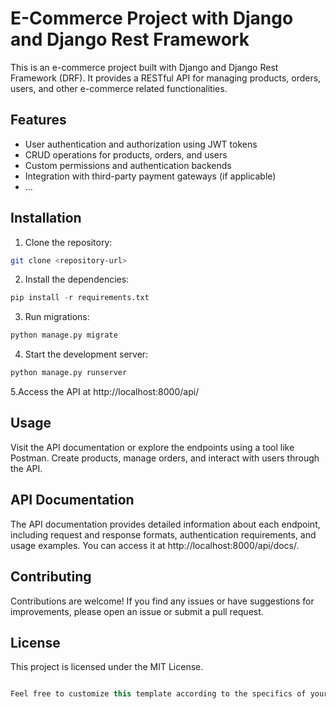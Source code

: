 # E-Commerce Project with Django and Django Rest Framework

This is an e-commerce project built with Django and Django Rest Framework (DRF). It provides a RESTful API for managing products, orders, users, and other e-commerce related functionalities.

## Features

- User authentication and authorization using JWT tokens
- CRUD operations for products, orders, and users
- Custom permissions and authentication backends
- Integration with third-party payment gateways (if applicable)
- ...

## Installation

1. Clone the repository:

```bash
git clone <repository-url>
```
2. Install the dependencies:
```python
pip install -r requirements.txt
```
3. Run migrations:
```python
python manage.py migrate
```
4. Start the development server:
```python
python manage.py runserver
```
5.Access the API at http://localhost:8000/api/

## Usage

Visit the API documentation or explore the endpoints using a tool like Postman.
Create products, manage orders, and interact with users through the API.
## API Documentation
The API documentation provides detailed information about each endpoint, including request and response formats, authentication requirements, and usage examples. You can access it at http://localhost:8000/api/docs/.

## Contributing
Contributions are welcome! If you find any issues or have suggestions for improvements, please open an issue or submit a pull request.

## License
This project is licensed under the MIT License.

```kotlin

Feel free to customize this template according to the specifics of your project, such as adding more detailed installation instructions, usage examples, or information about additional features.
```
